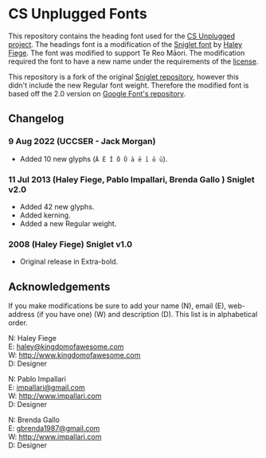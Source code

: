 # CS Unplugged Fonts

This repository contains the heading font used for the [CS Unplugged project](https://github.com/uccser/cs-unplugged).
The headings font is a modification of the [Sniglet font](https://www.theleagueofmoveabletype.com/sniglet) by [Haley Fiege](https://www.haleyfiege.fun/).
The font was modified to support Te Reo Māori.
The modification required the font to have a new name under the requirements of the [license](./LICENCE).

This repository is a fork of the original [Sniglet repository](https://github.com/theleagueof/sniglet), however this didn't include the new Regular font weight.
Therefore the modified font is based off the 2.0 version on [Google Font's repository](https://github.com/google/fonts/tree/main/ofl/sniglet).

## Changelog

### 9 Aug 2022 (UCCSER - Jack Morgan)

- Added 10 new glyphs (`Ā Ē Ī Ō Ū ā ē ī ō ū`).

### 11 Jul 2013 (Haley Fiege, Pablo Impallari, Brenda Gallo ) Sniglet v2.0

- Added 42 new glyphs.
- Added kerning.
- Added a new Regular weight.

### 2008 (Haley Fiege) Sniglet v1.0

- Original release in Extra-bold.

## Acknowledgements

If you make modifications be sure to add your name (N),
email (E), web-address (if you have one) (W) and
description (D). This list is in alphabetical order.

N: Haley Fiege \
E: haley@kingdomofawesome.com \
W: http://www.kingdomofawesome.com \
D: Designer

N: Pablo Impallari \
E: impallari@gmail.com \
W: http://www.impallari.com \
D: Designer

N: Brenda Gallo \
E: gbrenda1987@gmail.com \
W: http://www.impallari.com \
D: Designer
